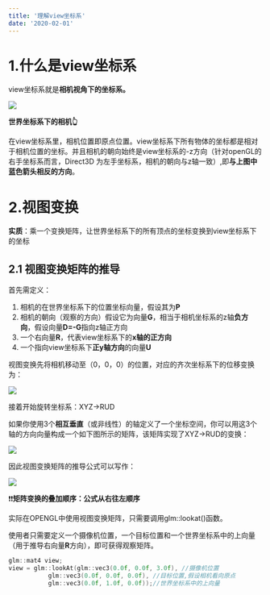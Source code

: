 ```yaml
---
title: '理解view坐标系'
date: '2020-02-01'
---
```

# 1.什么是view坐标系
view坐标系就是**相机视角下的坐标系。**

![](https://p6-juejin.byteimg.com/tos-cn-i-k3u1fbpfcp/85c529e75fd443d1ac00b4d9d3e4b615~tplv-k3u1fbpfcp-watermark.image)

**世界坐标系下的相机👆**

在view坐标系里，相机位置即原点位置。view坐标系下所有物体的坐标都是相对于相机位置的坐标。并且相机的朝向始终是view坐标系的-z方向（针对openGL的右手坐标系而言，Direct3D 为左手坐标系，相机的朝向与z轴一致）,即**与上图中蓝色箭头相反的方向**。



# 2.视图变换

**实质**：乘一个变换矩阵，让世界坐标系下的所有顶点的坐标变换到view坐标系下的坐标

## 2.1 视图变换矩阵的推导

首先需定义：
1. 相机的在世界坐标系下的位置坐标向量，假设其为**P**
2. 相机的朝向（观察的方向）假设它为向量**G**，相当于相机坐标系的z轴**负方向**，假设向量**D=-G**指向z轴正方向
3. 一个右向量**R**，代表view坐标系下的**x轴的正方向**
4. 一个指向view坐标系下**正y轴方向**的向量**U**

视图变换先将相机移动至（0，0，0）的位置，对应的齐次坐标系下的位移变换为：

![](https://p6-juejin.byteimg.com/tos-cn-i-k3u1fbpfcp/6c3c31b2a0cf4a00a133066b3f7ceffe~tplv-k3u1fbpfcp-watermark.image)

接着开始旋转坐标系：XYZ→RUD

如果你使用3个**相互垂直**（或非线性）的轴定义了一个坐标空间，你可以用这3个轴的方向向量构成一个如下图所示的矩阵，该矩阵实现了XYZ→RUD的变换：

![](https://p3-juejin.byteimg.com/tos-cn-i-k3u1fbpfcp/494a218a8bf2471b93814e86eed90e70~tplv-k3u1fbpfcp-watermark.image)

因此视图变换矩阵的推导公式可以写作：

![](https://p1-juejin.byteimg.com/tos-cn-i-k3u1fbpfcp/c00d4238ffa14a72859dbc446151e5e6~tplv-k3u1fbpfcp-watermark.image)

❗❗**矩阵变换的叠加顺序：公式从右往左顺序**

实际在OPENGL中使用视图变换矩阵，只需要调用glm::lookat()函数。

使用者只需要定义一个摄像机位置，一个目标位置和一个世界坐标系中的上向量（用于推导右向量**R**方向），即可获得观察矩阵。


``` cpp
glm::mat4 view;
view = glm::lookAt(glm::vec3(0.0f, 0.0f, 3.0f), //摄像机位置
           glm::vec3(0.0f, 0.0f, 0.0f), //目标位置,假设相机看向原点
           glm::vec3(0.0f, 1.0f, 0.0f));//世界坐标系中的上向量
```
